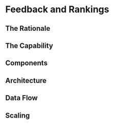 # Feedback and Rankings

## The Rationale

## The Capability

## Components

## Architecture

## Data Flow

## Scaling